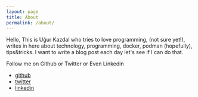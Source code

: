 ```yaml
---
layout: page
title: About
permalink: /about/
---
```


Hello, This is Uğur Kazdal who tries to love programming, (not sure yet!), writes in here about technology, programming, docker, podman (hopefully), tips&tricks. 
I want to write a blog post each day let's see if I can do that.

Follow me on Github or Twitter or Even Linkedin
* [github](https://github.com/uurtech)
* [twitter](https://twitter.com/ugurkazdal)
* [linkedin](https://www.linkedin.com/in/ugur-kazdal-88086a152/)
